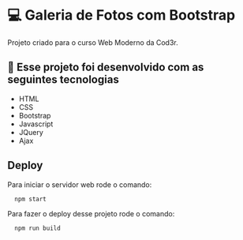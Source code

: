 # 💻 Galeria de Fotos com Bootstrap

Projeto criado para o curso Web Moderno da Cod3r.

## 🚀 Esse projeto foi desenvolvido com as seguintes tecnologias

- HTML
- CSS
- Bootstrap
- Javascript
- JQuery
- Ajax


## Deploy

Para iniciar o servidor web rode o comando:

```bash
  npm start
```

Para fazer o deploy desse projeto rode o comando:
```bash
  npm run build
```
